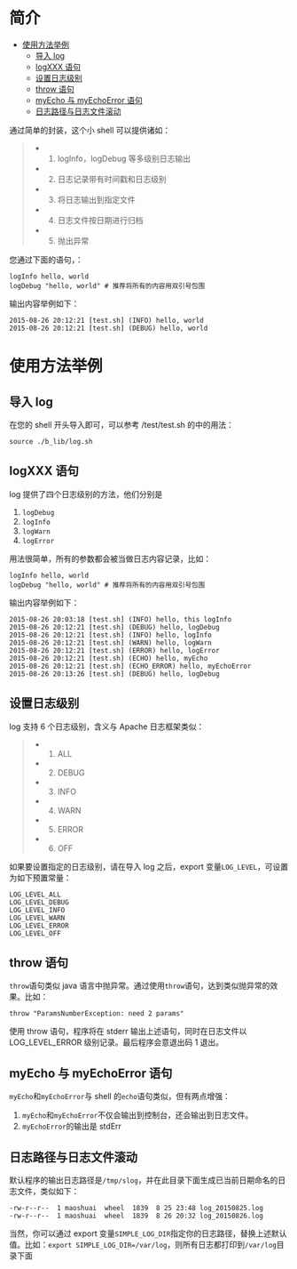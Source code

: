 # 简介
<!-- vim-markdown-toc GFM -->

* [使用方法举例](#使用方法举例)
    * [导入 log](#导入-log)
    * [logXXX 语句](#logxxx-语句)
    * [设置日志级别](#设置日志级别)
    * [throw 语句](#throw-语句)
    * [myEcho 与 myEchoError 语句](#myecho-与-myechoerror-语句)
    * [日志路径与日志文件滚动](#日志路径与日志文件滚动)

<!-- vim-markdown-toc -->

通过简单的封装，这个小 shell 可以提供诸如：

> * 1. logInfo，logDebug 等多级别日志输出
> * 2. 日志记录带有时间戳和日志级别
> * 3. 将日志输出到指定文件
> * 4. 日志文件按日期进行归档
> * 5. 抛出异常

您通过下面的语句，：

```
logInfo hello, world
logDebug "hello, world" # 推荐将所有的内容用双引号包围
```
输出内容举例如下：

```
2015-08-26 20:12:21 [test.sh] (INFO) hello, world
2015-08-26 20:12:21 [test.sh] (DEBUG) hello, world
```

# 使用方法举例
## 导入 log
在您的 shell 开头导入即可，可以参考 /test/test.sh 的中的用法：

```
source ./b_lib/log.sh
```

## logXXX 语句
log 提供了四个日志级别的方法，他们分别是

1. `logDebug`
2. `logInfo`
3. `logWarn`
4. `logError`

用法很简单，所有的参数都会被当做日志内容记录，比如：

```
logInfo hello, world
logDebug "hello, world" # 推荐将所有的内容用双引号包围
```
输出内容举例如下：

```
2015-08-26 20:03:18 [test.sh] (INFO) hello, this logInfo
2015-08-26 20:12:21 [test.sh] (DEBUG) hello, logDebug
2015-08-26 20:12:21 [test.sh] (INFO) hello, logInfo
2015-08-26 20:12:21 [test.sh] (WARN) hello, logWarn
2015-08-26 20:12:21 [test.sh] (ERROR) hello, logError
2015-08-26 20:12:21 [test.sh] (ECHO) hello, myEcho
2015-08-26 20:12:21 [test.sh] (ECHO_ERROR) hello, myEchoError
2015-08-26 20:13:26 [test.sh] (DEBUG) hello, logDebug
```

## 设置日志级别
log 支持 6 个日志级别，含义与 Apache 日志框架类似：

> * 1. ALL
> * 2. DEBUG
> * 3. INFO
> * 4. WARN
> * 5. ERROR
> * 6. OFF

如果要设置指定的日志级别，请在导入 log 之后，export 变量`LOG_LEVEL`，可设置为如下预置常量：

```
LOG_LEVEL_ALL
LOG_LEVEL_DEBUG
LOG_LEVEL_INFO
LOG_LEVEL_WARN
LOG_LEVEL_ERROR
LOG_LEVEL_OFF
```

## throw 语句
`throw`语句类似 java 语言中抛异常。通过使用`throw`语句，达到类似抛异常的效果。比如：

```
throw "ParamsNumberException: need 2 params"
```
使用 throw 语句，程序将在 stderr 输出上述语句，同时在日志文件以 LOG_LEVEL_ERROR 级别记录。最后程序会意退出码 1 退出。

## myEcho 与 myEchoError 语句
`myEcho`和`myEchoError`与 shell 的`echo`语句类似，但有两点增强：
1. `myEcho`和`myEchoError`不仅会输出到控制台，还会输出到日志文件。
2. `myEchoError`的输出是 stdErr

## 日志路径与日志文件滚动
默认程序的输出日志路径是`/tmp/slog`，并在此目录下面生成已当前日期命名的日志文件，类似如下：

```
-rw-r--r--  1 maoshuai  wheel  1839  8 25 23:48 log_20150825.log
-rw-r--r--  1 maoshuai  wheel  1839  8 26 20:32 log_20150826.log
```
当然，你可以通过 export 变量`SIMPLE_LOG_DIR`指定你的日志路径，替换上述默认值。比如：`export SIMPLE_LOG_DIR=/var/log`，则所有日志都打印到`/var/log`目录下面
